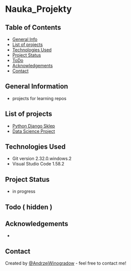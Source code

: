 # Nauka_Projekty

## Table of Contents
* [General Info](#general-information)
* [List of projects](#list-of-projects)
* [Technologies Used](#technologies-used) <!--  * [Features](#features) * [Screenshots](#screenshots) * [Setup](#setup) * [Usage](#usage) -->
* [Project Status](#project-status) <!-- * [Room for Improvement](#room-for-improvement) -->
* [ToDo](#todo)
* [Acknowledgements](#acknowledgements)
* [Contact](#contact) <!-- * [License](#license) -->


## General Information

- projects for learning repos


## List of projects

- [Python Django Sklep](https://andrzejwinogradow.github.io/Nauka_Projekty/Nauka_Django_Sklep/)
- [Data Science Project](https://andrzejwinogradow.github.io/Nauka_Projekty/Nauka_DataScience_Projekt/)


## Technologies Used

- Git version 2.32.0.windows.2
- Visual Studio Code 1.58.2


<!-- ## Features
List the ready features here:
- Awesome feature 1
- Awesome feature 2
- Awesome feature 3 -->


<!--  ## Screenshots
![Example screenshot](./img/screenshot.png) -->
<!-- If you have screenshots you'd like to share, include them here. -->


<!--  ## Setup
What are the project requirements/dependencies? Where are they listed? A requirements.txt or a Pipfile.lock file perhaps? Where is it located?

Proceed to describe how to install / setup one's local environment / get started with the project.
-->

<!--  ## Usage
How does one go about using it?
Provide various use cases and code examples here.

`write-your-code-here`
-->

## Project Status

- in progress 

<!--  ## Room for Improvement
Include areas you believe need improvement / could be improved. Also add TODOs for future development.

Room for improvement:
- Improvement to be done 1
- Improvement to be done 2-->

## Todo ( hidden )
<!-- 
- Programming languages:
  - TypeScript
  - Shell(Bash)???
  - Rust
- Web Frameworks:
  - React
  - Express
  - Next.js
  - Vite
- CMS: 
  - Wordpress
  - Notion
  - Worpress ( Headless )
  - Contenful
  - Strapi
  - Sanity
- testowanie automatyczne:
  - selenium
- API
 
- projects 
  
-->
## Acknowledgements

- 


## Contact
Created by [@AndrzejWinogradow](https://github.com/AndrzejWinogradow) - feel free to contact me!

